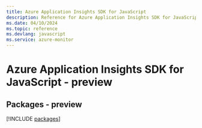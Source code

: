 ```yaml
---
title: Azure Application Insights SDK for JavaScript
description: Reference for Azure Application Insights SDK for JavaScript
ms.date: 04/10/2024
ms.topic: reference
ms.devlang: javascript
ms.service: azure-monitor
---
```

# Azure Application Insights SDK for JavaScript - preview
## Packages - preview
[!INCLUDE [packages](application-insights-index.md)]